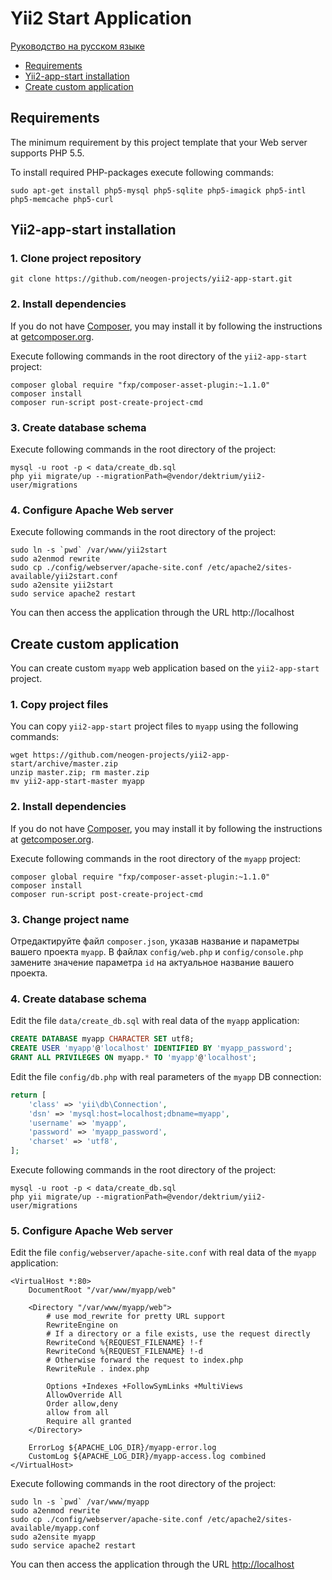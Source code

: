Yii2 Start Application
======================

[Руководство на русском языке](README.ru.md)

* [Requirements](#requirements)
* [Yii2-app-start installation](#yii2-app-start-installation)
* [Create custom application](#create-custom-application)

Requirements
------------

The minimum requirement by this project template that your Web server supports PHP 5.5.

To install required PHP-packages execute following commands:

~~~
sudo apt-get install php5-mysql php5-sqlite php5-imagick php5-intl php5-memcache php5-curl
~~~

Yii2-app-start installation
---------------------------

### 1. Clone project repository

~~~
git clone https://github.com/neogen-projects/yii2-app-start.git
~~~

### 2. Install dependencies

If you do not have [Composer](http://getcomposer.org/), you may install it by following the instructions
at [getcomposer.org](http://getcomposer.org/doc/00-intro.md#installation-nix).

Execute following commands in the root directory of the `yii2-app-start` project:

~~~
composer global require "fxp/composer-asset-plugin:~1.1.0"
composer install
composer run-script post-create-project-cmd
~~~

### 3. Create database schema

Execute following commands in the root directory of the project:
    
~~~
mysql -u root -p < data/create_db.sql
php yii migrate/up --migrationPath=@vendor/dektrium/yii2-user/migrations
~~~

### 4. Configure Apache Web server

Execute following commands in the root directory of the project:

~~~
sudo ln -s `pwd` /var/www/yii2start
sudo a2enmod rewrite
sudo cp ./config/webserver/apache-site.conf /etc/apache2/sites-available/yii2start.conf
sudo a2ensite yii2start
sudo service apache2 restart
~~~

You can then access the application through the URL http://localhost


Create custom application
-------------------------

You can create custom `myapp` web application based on the `yii2-app-start` project.

### 1. Copy project files

You can copy `yii2-app-start` project files to `myapp` using the following commands:

~~~
wget https://github.com/neogen-projects/yii2-app-start/archive/master.zip
unzip master.zip; rm master.zip
mv yii2-app-start-master myapp
~~~

### 2. Install dependencies

If you do not have [Composer](http://getcomposer.org/), you may install it by following the instructions
at [getcomposer.org](http://getcomposer.org/doc/00-intro.md#installation-nix).

Execute following commands in the root directory of the `myapp` project:

~~~
composer global require "fxp/composer-asset-plugin:~1.1.0"
composer install
composer run-script post-create-project-cmd
~~~

### 3. Change project name

Отредактируйте файл `composer.json`, указав название и параметры вашего проекта `myapp`.
В файлах `config/web.php` и `config/console.php` замените значение параметра `id` на
актуальное название вашего проекта.

### 4. Create database schema

Edit the file `data/create_db.sql` with real data of the `myapp` application:

```sql
CREATE DATABASE myapp CHARACTER SET utf8;
CREATE USER 'myapp'@'localhost' IDENTIFIED BY 'myapp_password';
GRANT ALL PRIVILEGES ON myapp.* TO 'myapp'@'localhost';
```

Edit the file `config/db.php` with real parameters of the `myapp` DB connection:

```php
return [
    'class' => 'yii\db\Connection',
    'dsn' => 'mysql:host=localhost;dbname=myapp',
    'username' => 'myapp',
    'password' => 'myapp_password',
    'charset' => 'utf8',
];
```

Execute following commands in the root directory of the project:
    
~~~
mysql -u root -p < data/create_db.sql
php yii migrate/up --migrationPath=@vendor/dektrium/yii2-user/migrations
~~~

### 5. Configure Apache Web server

Edit the file `config/webserver/apache-site.conf` with real data of the `myapp` application:

```
<VirtualHost *:80>
    DocumentRoot "/var/www/myapp/web"

    <Directory "/var/www/myapp/web">
        # use mod_rewrite for pretty URL support
        RewriteEngine on
        # If a directory or a file exists, use the request directly
        RewriteCond %{REQUEST_FILENAME} !-f
        RewriteCond %{REQUEST_FILENAME} !-d
        # Otherwise forward the request to index.php
        RewriteRule . index.php

        Options +Indexes +FollowSymLinks +MultiViews
        AllowOverride All
        Order allow,deny
        allow from all
        Require all granted
    </Directory>

    ErrorLog ${APACHE_LOG_DIR}/myapp-error.log
    CustomLog ${APACHE_LOG_DIR}/myapp-access.log combined
</VirtualHost>
```

Execute following commands in the root directory of the project:

~~~
sudo ln -s `pwd` /var/www/myapp
sudo a2enmod rewrite
sudo cp ./config/webserver/apache-site.conf /etc/apache2/sites-available/myapp.conf
sudo a2ensite myapp
sudo service apache2 restart
~~~

You can then access the application through the URL [http://localhost](http://localhost)
